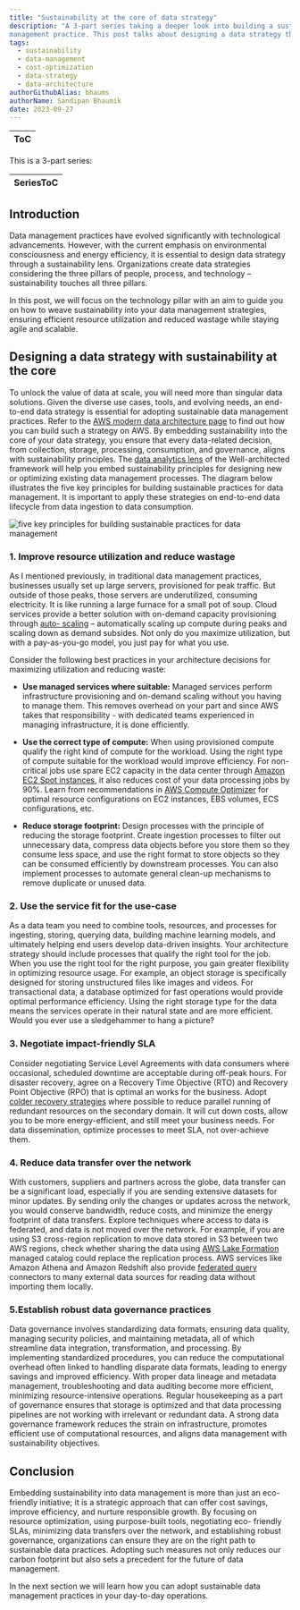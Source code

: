 ```yaml
---
title: "Sustainability at the core of data strategy"
description: "A 3-part series taking a deeper look into building a sustainable data
management practice. This post talks about designing a data strategy that implements technology and deploys workloads with sustainability as a core principle."
tags:
  - sustainability
  - data-management
  - cost-optimization
  - data-strategy
  - data-architecture
authorGithubAlias: bhaums
authorName: Sandipan Bhaumik
date: 2023-09-27
---
```

|ToC|
|---|

This is a 3-part series:

| SeriesToC |
|-----------|

## Introduction

Data management practices have evolved significantly with technological advancements. However, with the current emphasis on environmental consciousness and energy efficiency, it is essential to design data strategy through a sustainability lens. Organizations create data strategies considering the three pillars of people, process, and technology – sustainability touches all three pillars.

In this post, we will focus on the technology pillar with an aim to guide you on how to weave sustainability into your data management strategies, ensuring efficient resource utilization and reduced wastage while staying agile and scalable.

## Designing a data strategy with sustainability at the core

To unlock the value of data at scale, you will need more than singular data solutions. Given the
diverse use cases, tools, and evolving needs, an end-to-end data strategy is essential for
adopting sustainable data management practices. Refer to the [AWS modern data architecture
page](https://aws.amazon.com/big-data/datalakes-and-analytics/modern-data-architecture?sc_channel=el&sc_campaign=costwave&sc_content=sustainable-data-management-practice&sc_geo=mult&sc_country=mult&sc_outcome=acq) to find out how you can build such a strategy on AWS. By embedding sustainability into
the core of your data strategy, you ensure that every data-related decision, from collection,
storage, processing, consumption, and governance, aligns with sustainability principles. The
[data analytics lens](https://docs.aws.amazon.com/wellarchitected/latest/analytics-lens/sustainability.html?sc_channel=el&sc_campaign=costwave&sc_content=sustainable-data-management-practice&sc_geo=mult&sc_country=mult&sc_outcome=acq) of the Well-architected framework will help you embed sustainability
principles for designing new or optimizing existing data management processes.
The diagram below illustrates the five key principles for building sustainable practices for data
management. It is important to apply these strategies on end-to-end data lifecycle from data
ingestion to data consumption.

![five key principles for building sustainable practices for data
management](images/five-key-principles-for-building-sustainable-data-management.png)

### 1. Improve resource utilization and reduce wastage

As I mentioned previously, in traditional data management practices, businesses usually set up
large servers, provisioned for peak traffic. But outside of those peaks, those servers are
underutilized, consuming electricity. It is like running a large furnace for a small pot of soup.
Cloud services provide a better solution with on-demand capacity provisioning through [auto-
scaling](https://aws.amazon.com/ec2/autoscaling?sc_channel=el&sc_campaign=costwave&sc_content=sustainable-data-management-practice&sc_geo=mult&sc_country=mult&sc_outcome=acq) – automatically scaling up compute during peaks and scaling down as demand subsides. Not only do you maximize utilization, but with a pay-as-you-go model, you just pay for what you use.

Consider the following best practices in your architecture decisions for maximizing utilization
and reducing waste:

- **Use managed services where suitable:** Managed services perform infrastructure provisioning and on-demand scaling without you having to manage them. This removes overhead on your part and since AWS takes that responsibility - with dedicated teams experienced in managing infrastructure, it is done efficiently.

- **Use the correct type of compute:** When using provisioned compute qualify the right kind of compute for the workload. Using the right type of compute suitable for the workload would improve efficiency. For non-critical jobs use spare EC2 capacity in the data center through [Amazon EC2 Spot instances](https://aws.amazon.com/ec2/spot/getting-started?sc_channel=el&sc_campaign=costwave&sc_content=sustainable-data-management-practice&sc_geo=mult&sc_country=mult&sc_outcome=acq), it also reduces cost of your data processing jobs by 90%. Learn from recommendations in [AWS Compute Optimizer](https://aws.amazon.com/compute-optimizer/getting-started?sc_channel=el&sc_campaign=costwave&sc_content=sustainable-data-management-practice&sc_geo=mult&sc_country=mult&sc_outcome=acq) for optimal resource configurations on EC2 instances, EBS volumes, ECS configurations, etc.

- **Reduce storage footprint:** Design processes with the principle of reducing the storage footprint. Create ingestion processes to filter out unnecessary data, compress data objects before you store them so they consume less space, and use the right format to store objects so they can be consumed efficiently by downstream processes. You can also implement processes to automate general clean-up mechanisms to remove duplicate or unused data.

### 2. Use the service fit for the use-case

As a data team you need to combine tools, resources, and processes for ingesting, storing, querying data, building machine learning models, and ultimately helping end users develop data-driven insights. Your architecture strategy should include processes that qualify the right tool for the job. When you use the right tool for the right purpose, you gain greater flexibility in optimizing resource usage. For example, an object storage is specifically designed for storing unstructured files like images and videos. For transactional data, a database optimized for fast operations would provide optimal performance efficiency. Using the right storage type for the data means the services operate in their natural state and are more efficient. Would you ever use a sledgehammer to hang a picture?

### 3. Negotiate impact-friendly SLA

Consider negotiating Service Level Agreements with data consumers where occasional, scheduled downtime are acceptable during off-peak hours. For disaster recovery, agree on a Recovery Time Objective (RTO) and Recovery Point Objective (RPO) that is optimal an works for the business. Adopt [colder recovery strategies](https://docs.aws.amazon.com/whitepapers/latest/disaster-recovery-workloads-on-aws/disaster-recovery-options-in-the-cloud.html?sc_channel=el&sc_campaign=costwave&sc_content=sustainable-data-management-practice&sc_geo=mult&sc_country=mult&sc_outcome=acq) where possible to reduce parallel running of redundant resources on the secondary domain. It will cut down costs, allow you to be more energy-efficient, and still meet your business needs. For data dissemination, optimize processes to meet SLA, not over-achieve them.

### 4. Reduce data transfer over the network

With customers, suppliers and partners across the globe, data transfer can be a significant load, especially if you are sending extensive datasets for minor updates. By sending only the changes or updates across the network, you would conserve bandwidth, reduce costs, and minimize the energy footprint of data transfers. Explore techniques where access to data is federated, and data is not moved over the network. For example, if you are using S3 cross-region replication to move data stored in S3 between two AWS regions, check whether sharing the data using [AWS Lake Formation](https://aws.amazon.com/blogs/big-data/integral-ad-science-secures-self-service-data-lake-using-aws-lake-formation?sc_channel=el&sc_campaign=costwave&sc_content=sustainable-data-management-practice&sc_geo=mult&sc_country=mult&sc_outcome=acq) managed catalog could replace the replication process. AWS services like Amazon Athena and Amazon Redshift also provide [federated query](https://docs.aws.amazon.com/athena/latest/ug/connect-to-a-data-source.html?sc_channel=el&sc_campaign=costwave&sc_content=sustainable-data-management-practice&sc_geo=mult&sc_country=mult&sc_outcome=acq) connectors to many external data sources for reading data without importing them locally.

### 5.Establish robust data governance practices

Data governance involves standardizing data formats, ensuring data quality, managing security policies, and maintaining metadata, all of which streamline data integration, transformation, and processing. By implementing standardized procedures, you can reduce the computational overhead often linked to handling disparate data formats, leading to energy savings and improved efficiency. With proper data lineage and metadata management, troubleshooting and data auditing become more efficient, minimizing resource-intensive operations. Regular housekeeping as a part of governance ensures that storage is optimized and that data processing pipelines are not working with irrelevant or redundant data. A strong data governance framework reduces the strain on infrastructure, promotes efficient use of computational resources, and aligns data management with sustainability objectives.

## Conclusion

Embedding sustainability into data management is more than just an eco-friendly initiative; it is a strategic approach that can offer cost savings, improve efficiency, and nurture responsible growth. By focusing on resource optimization, using purpose-built tools, negotiating eco- friendly SLAs, minimizing data transfers over the network, and establishing robust governance, organizations can ensure they are on the right path to sustainable data practices. Adopting such measures not only reduces our carbon footprint but also sets a precedent for the future of data management.

In the next section we will learn how you can adopt sustainable data management practices in your day-to-day operations.
